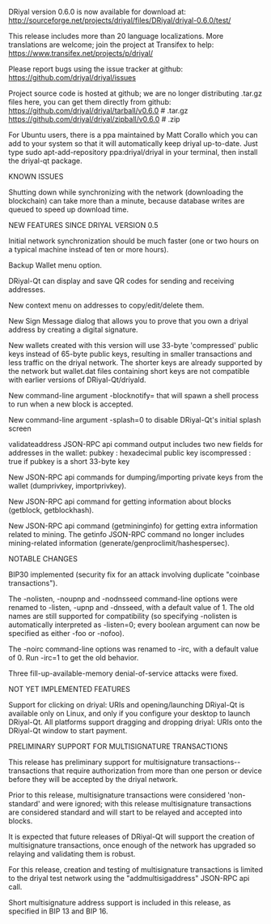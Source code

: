DRiyal version 0.6.0 is now available for download at:
http://sourceforge.net/projects/driyal/files/DRiyal/driyal-0.6.0/test/

This release includes more than 20 language localizations.
More translations are welcome; join the
project at Transifex to help:
https://www.transifex.net/projects/p/driyal/

Please report bugs using the issue tracker at github:
https://github.com/driyal/driyal/issues

Project source code is hosted at github; we are no longer
distributing .tar.gz files here, you can get them
directly from github:
https://github.com/driyal/driyal/tarball/v0.6.0  # .tar.gz
https://github.com/driyal/driyal/zipball/v0.6.0  # .zip

For Ubuntu users, there is a ppa maintained by Matt Corallo which
you can add to your system so that it will automatically keep
driyal up-to-date.  Just type
sudo apt-add-repository ppa:driyal/driyal
in your terminal, then install the driyal-qt package.


KNOWN ISSUES

Shutting down while synchronizing with the network
(downloading the blockchain) can take more than a minute,
because database writes are queued to speed up download
time.


NEW FEATURES SINCE DRIYAL VERSION 0.5

Initial network synchronization should be much faster
(one or two hours on a typical machine instead of ten or more
hours).

Backup Wallet menu option.

DRiyal-Qt can display and save QR codes for sending
and receiving addresses.

New context menu on addresses to copy/edit/delete them.

New Sign Message dialog that allows you to prove that you
own a driyal address by creating a digital
signature.

New wallets created with this version will
use 33-byte 'compressed' public keys instead of
65-byte public keys, resulting in smaller
transactions and less traffic on the driyal
network. The shorter keys are already supported
by the network but wallet.dat files containing
short keys are not compatible with earlier
versions of DRiyal-Qt/driyald.

New command-line argument -blocknotify=<command>
that will spawn a shell process to run <command> 
when a new block is accepted.

New command-line argument -splash=0 to disable
DRiyal-Qt's initial splash screen

validateaddress JSON-RPC api command output includes
two new fields for addresses in the wallet:
pubkey : hexadecimal public key
iscompressed : true if pubkey is a short 33-byte key

New JSON-RPC api commands for dumping/importing
private keys from the wallet (dumprivkey, importprivkey).

New JSON-RPC api command for getting information about
blocks (getblock, getblockhash).

New JSON-RPC api command (getmininginfo) for getting
extra information related to mining. The getinfo
JSON-RPC command no longer includes mining-related
information (generate/genproclimit/hashespersec).



NOTABLE CHANGES

BIP30 implemented (security fix for an attack involving
duplicate "coinbase transactions").

The -nolisten, -noupnp and -nodnsseed command-line
options were renamed to -listen, -upnp and -dnsseed,
with a default value of 1. The old names are still
supported for compatibility (so specifying -nolisten
is automatically interpreted as -listen=0; every
boolean argument can now be specified as either
-foo or -nofoo).

The -noirc command-line options was renamed to
-irc, with a default value of 0. Run -irc=1 to
get the old behavior.

Three fill-up-available-memory denial-of-service
attacks were fixed.


NOT YET IMPLEMENTED FEATURES

Support for clicking on driyal: URIs and
opening/launching DRiyal-Qt is available only on Linux,
and only if you configure your desktop to launch
DRiyal-Qt. All platforms support dragging and dropping
driyal: URIs onto the DRiyal-Qt window to start
payment.


PRELIMINARY SUPPORT FOR MULTISIGNATURE TRANSACTIONS

This release has preliminary support for multisignature
transactions-- transactions that require authorization
from more than one person or device before they
will be accepted by the driyal network.

Prior to this release, multisignature transactions
were considered 'non-standard' and were ignored;
with this release multisignature transactions are
considered standard and will start to be relayed
and accepted into blocks.

It is expected that future releases of DRiyal-Qt
will support the creation of multisignature transactions,
once enough of the network has upgraded so relaying
and validating them is robust.

For this release, creation and testing of multisignature
transactions is limited to the driyal test network using
the "addmultisigaddress" JSON-RPC api call.

Short multisignature address support is included in this
release, as specified in BIP 13 and BIP 16.

